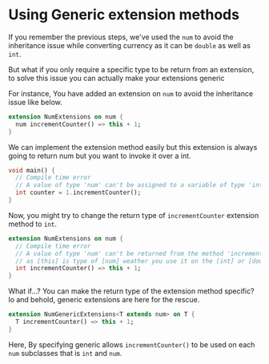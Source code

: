 # Using Generic extension methods

If you remember the previous steps, we've used the `num` to avoid the inheritance issue while converting currency as it can be `double` as well as `int`.

But what if you only require a specific type to be return from an extension, to solve this issue you can actually make your extensions generic
 
For instance, You have added an extension on `num` to avoid the inheritance issue like below.

```dart
extension NumExtensions on num {
  num incrementCounter() => this + 1;
}
```

We can implement the extension method easily but this extension is always going to return num but you want to invoke it over a int.

```dart
void main() {
  // Compile time error
  // A value of type 'num' can't be assigned to a variable of type 'int'.
  int counter = 1.incrementCounter();
}
```

Now, you might try to change the return type of `incrementCounter` extension method to `int`.

```dart
extension NumExtensions on num {
  // Compile time error
  // A value of type 'num' can't be returned from the method 'incrementCounter' because it has a return type of 'int'.
  // as [this] is type of [num] weather you use it on the [int] or [double] type.
  int incrementCounter() => this + 1;
}
```

What if...? You can make the return type of the extension method specific?
lo and behold, generic extensions are here for the rescue.


```dart
extension NumGenericExtensions<T extends num> on T {
  T incrementCounter() => this + 1;
}
```

Here, By specifying generic allows `incrementCounter()` to be used on each `num` subclasses that is `int` and `num`.